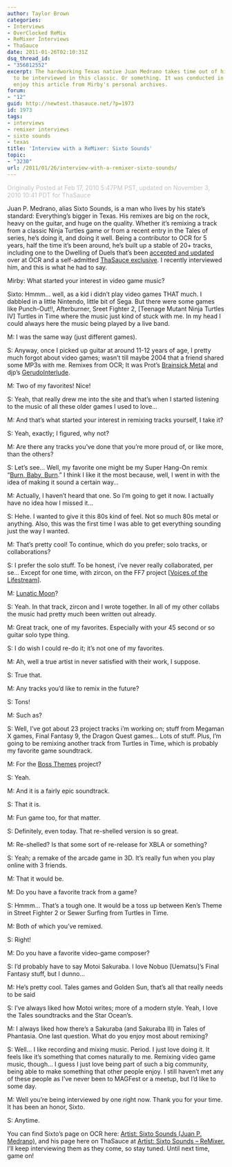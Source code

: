 ```yaml
---
author: Taylor Brown
categories:
- Interviews
- OverClocked ReMix
- ReMixer Interviews
- ThaSauce
date: 2011-01-26T02:10:31Z
dsq_thread_id:
- "356812552"
excerpt: The hardworking Texas native Juan Medrano takes time out of his busy day
  to be interviewed in this classic. Or something. It was conducted in February, so
  enjoy this article from Mirby's personal archives.
forum:
- "12"
guid: http://newtest.thasauce.net/?p=1973
id: 1973
tags:
- interviews
- remixer interviews
- sixto sounds
- texas
title: 'Interview with a ReMixer: Sixto Sounds'
topic:
- "3230"
url: /2011/01/26/interview-with-a-remixer-sixto-sounds/
---
```


<span style="color: #c0c0c0;">Originally Posted at Feb 17, 2010 5:47PM PST, updated on November 3, 2010 10:41 PDT for ThaSauce</span>
  
<!-- Begin BlogEntry-Tags -->

<!-- End BlogEntry-Tags -->

Juan P. Medrano, alias Sixto Sounds, is a man who lives by his state&#8217;s standard: Everything&#8217;s bigger in Texas. His remixes are big on the rock, heavy on the guitar, and huge on the quality. Whether it&#8217;s remixing a track from a classic Ninja Turtles game or from a recent entry in the Tales of series, he&#8217;s doing it, and doing it well. Being a contributor to OCR for 5 years, half the time it&#8217;s been around, he&#8217;s built up a stable of 20+ tracks, including one to the Dwelling of Duels that&#8217;s been <a title="Dwelling of Duels link removed due to site being down" href="http://ocremix.org/remix/OCR02070/" target="_blank">accepted and updated</a> over at OCR and a self-admitted <a title="HOT BULLETS OF SHOTGUN TO DIE!" href="http://remix.thasauce.net/song/RTS0207/" target="_blank">ThaSauce exclusive</a>. I recently interviewed him, and this is what he had to say.

Mirby: What started your interest in video game music?

Sixto: Hmmm&#8230; well, as a kid i didn&#8217;t play video games THAT much. I dabbled in a little Nintendo, little bit of Sega. But there were some games like Punch-Out!!, Afterburner, Sreet Fighter 2, [Teenage Mutant Ninja Turtles IV] Turtles in Time where the music just kind of stuck with me. In my head I could always here the music being played by a live band.

M: I was the same way (just different games).

S: Anyway, once I picked up guitar at around 11-12 years of age, I pretty much forgot about video games; wasn&#8217;t till maybe 2004 that a friend shared some MP3s with me. Remixes from OCR; It was Prot&#8217;s <a href="http://ocremix.org/remix/OCR00569/" target="_blank" rel="nofollow">Brainsick Metal</a> and djp&#8217;s <a href="http://ocremix.org/remix/OCR00368/" target="_blank" rel="nofollow">GerudoInterlude</a>.

M: Two of my favorites! Nice!

S: Yeah, that really drew me into the site and that&#8217;s when I started listening to the music of all these older games I used to love&#8230;

M: And that&#8217;s what started your interest in remixing tracks yourself, I take it?

S: Yeah, exactly; I figured, why not?

M: Are there any tracks you&#8217;ve done that you&#8217;re more proud of, or like more, than the others?

S: Let&#8217;s see&#8230; Well, my favorite one might be my Super Hang-On remix &#8220;<a href="http://ocremix.org/remix/OCR01771/" target="_blank" rel="nofollow">Burn, Baby, Burn</a>.&#8221; I think I like it the most because, well, I went in with the idea of making it sound a certain way&#8230;

M: Actually, I haven&#8217;t heard that one. So I&#8217;m going to get it now. I actually have no idea how I missed it&#8230;

S: Hehe. I wanted to give it this 80s kind of feel. Not so much 80s metal or anything. Also, this was the first time I was able to get everything sounding just the way I wanted.

M: That&#8217;s pretty cool! To continue, which do you prefer; solo tracks, or collaborations?

S: I prefer the solo stuff. To be honest, i&#8217;ve never really collaborated, per se&#8230; Except for one time, with zircon, on the FF7 project [<a href="http://ocremix.org/album/1/final-fantasy-vii-voices-of-the-lifestream" target="_blank" rel="nofollow">Voices of the Lifestream</a>].

M: <a href="http://ocremix.org/remix/OCR01640/" target="_blank" rel="nofollow">Lunatic Moon</a>?

S: Yeah. In that track, zircon and I wrote together. In all of my other collabs the music had pretty much been written out already.

M: Great track, one of my favorites. Especially with your 45 second or so guitar solo type thing.

S: I do wish I could re-do it; it&#8217;s not one of my favorites.

M: Ah, well a true artist in never satisfied with their work, I suppose.

S: True that.

M: Any tracks you&#8217;d like to remix in the future?

S: Tons!

M: Such as?

S: Well, I&#8217;ve got about 23 project tracks i&#8217;m working on; stuff from Megaman X games, Final Fantasy 9, the Dragon Quest games&#8230; Lots of stuff. Plus, I&#8217;m going to be remixing another track from Turtles in Time, which is probably my favorite game soundtrack.

M: For the <a href="http://ocremix.org/forums/showthread.php?t=22663" target="_blank" rel="nofollow">Boss Themes</a> project?

S: Yeah.

M: And it is a fairly epic soundtrack.

S: That it is.

M: Fun game too, for that matter.

S: Definitely, even today. That re-shelled version is so great.

M: Re-shelled? Is that some sort of re-release for XBLA or something?

S: Yeah; a remake of the arcade game in 3D. It&#8217;s really fun when you play online with 3 friends.

M: That it would be.

M: Do you have a favorite track from a game?

S: Hmmm&#8230; That&#8217;s a tough one. It would be a toss up between Ken&#8217;s Theme in Street Fighter 2 or Sewer Surfing from Turtles in Time.

M: Both of which you&#8217;ve remixed.

S: Right!

M: Do you have a favorite video-game composer?

S: I&#8217;d probably have to say Motoi Sakuraba. I love Nobuo [Uematsu]&#8217;s Final Fantasy stuff, but I dunno&#8230;

M: He&#8217;s pretty cool. Tales games and Golden Sun, that&#8217;s all that really needs to be said

S: I&#8217;ve always liked how Motoi writes; more of a modern style. Yeah, I love the Tales soundtracks and the Star Ocean&#8217;s.

M: I always liked how there&#8217;s a Sakuraba (and Sakuraba III) in Tales of Phantasia. One last question. What do you enjoy most about remixing?

S: Well&#8230; I like recording and mixing music. Period. I just love doing it. It feels like it&#8217;s something that comes naturally to me. Remixing video game music, though&#8230; I guess I just love being part of such a big community, being able to make something that other people enjoy. I still haven&#8217;t met any of these people as I&#8217;ve never been to MAGFest or a meetup, but I&#8217;d like to some day.

M: Well you&#8217;re being interviewed by one right now. Thank you for your time. It has been an honor, Sixto.

S: Anytime.

You can find Sixto&#8217;s page on OCR here: <a href="http://ocremix.org/artist/4685/sixto-sounds" target="_blank" rel="nofollow">Artist: Sixto Sounds (Juan P. Medrano)</a>, and his page here on ThaSauce at <a title="Vito Medreone" href="http://remix.thasauce.net/mixer/sixto-sounds/" target="_blank">Artist: Sixto Sounds &#8211; ReMixer.</a> I&#8217;ll keep interviewing them as they come, so stay tuned. Until next time, game on!